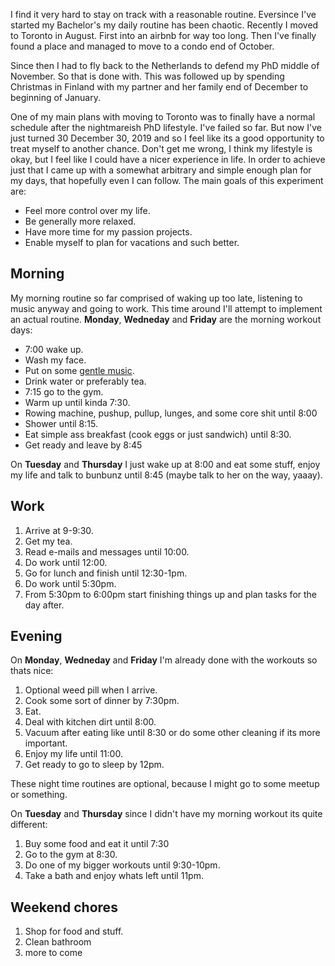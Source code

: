 I find it very hard to stay on track with a reasonable routine. Eversince I've started my Bachelor's my 
daily routine has been chaotic. Recently I moved to Toronto in August. First into an airbnb 
for way too long. Then I've finally found a place and managed to move to a condo end of October.  

Since then I had to fly back to the Netherlands to defend my PhD middle of November. So that is done with.
This was followed up by spending Christmas in Finland 
with my partner and her family end of December to beginning of January.   

One of my main plans with moving to Toronto was to finally have a
normal schedule after the nightmareish PhD lifestyle. I've failed so far. But now I've just turned 30 December 30, 
2019 and so I feel like its a good opportunity to treat myself to another chance. 
Don't get me wrong, I think my lifestyle is
okay, but I feel like I could have a nicer experience in life. 
In order to achieve just that I came up with a somewhat 
arbitrary and simple enough plan for my days, that hopefully even I can follow. 
The main goals of this experiment are:

- Feel more control over my life.
- Be generally more relaxed.
- Have more time for my passion projects.
- Enable myself to plan for vacations and such better.

## Morning

My morning routine so far comprised of waking up too late, listening to music anyway and going to work.
This time around I'll attempt to implement an actual routine. **Monday**, **Wedneday** and **Friday** are the
morning workout days:

- 7:00 wake up.
- Wash my face.
- Put on some [gentle music](https://www.youtube.com/watch?v=zreVOAijs2Y).
- Drink water or preferably tea.
- 7:15 go to the gym.
- Warm up until kinda 7:30.
- Rowing machine, pushup, pullup, lunges, and some core shit until 8:00
- Shower until 8:15.
- Eat simple ass breakfast (cook eggs or just sandwich) until 8:30.
- Get ready and leave by 8:45

On **Tuesday** and **Thursday** I just wake up at 8:00 and eat some stuff, enjoy my life and talk
to bunbunz until 8:45 (maybe talk to her on the way, yaaay). 


## Work

1. Arrive at 9-9:30.
2. Get my tea.
3. Read e-mails and messages until 10:00.
4. Do work until 12:00.
5. Go for lunch and finish until 12:30-1pm.
6. Do work until 5:30pm.
7. From 5:30pm to 6:00pm start finishing things up and plan tasks for the day after.


## Evening

On **Monday**, **Wedneday** and **Friday** I'm already done with the workouts so thats nice:

1. Optional weed pill when I arrive.
2. Cook some sort of dinner by 7:30pm.
3. Eat.
4. Deal with kitchen dirt until 8:00.
5. Vacuum after eating like until 8:30 or do some other cleaning if its more important.
6. Enjoy my life until 11:00.
7. Get ready to go to sleep by 12pm.

These night time routines are optional, because I might go to some meetup or something.

On **Tuesday** and **Thursday** since I didn't have my morning workout its quite different:

1. Buy some food and eat it until 7:30
2. Go to the gym at 8:30. 
3. Do one of my bigger workouts until 9:30-10pm.
4. Take a bath and enjoy whats left until 11pm.


## Weekend chores

1. Shop for food and stuff.
2. Clean bathroom
3. more to come

